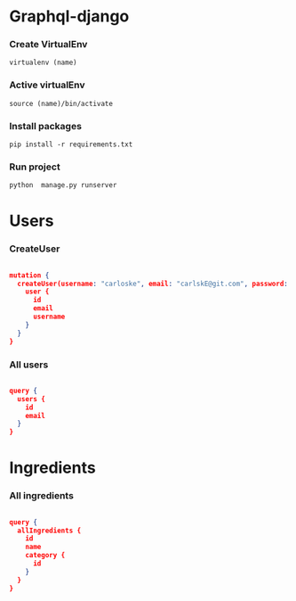 # Graphql-django


### Create VirtualEnv
```shell
virtualenv (name)

```

### Active virtualEnv
```shell
source (name)/bin/activate

```

### Install packages
```shell
pip install -r requirements.txt

```


### Run project

```python
python  manage.py runserver

```

# Users

### CreateUser

```json

mutation {
  createUser(username: "carloske", email: "carlskE@git.com", password: "122m11++111") {
    user {
      id
      email
      username
    }
  }
}

```


### All users

```json

query {
  users {
    id
    email
  }
}

```

# Ingredients


### All ingredients

```json

query {
  allIngredients {
    id
    name
    category {
      id
    }
  }
}

```

